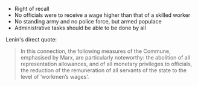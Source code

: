 
- Right of recall
- No officials were to receive a wage higher than that of a skilled worker
- No standing army and no police force, but armed populace
- Administrative tasks should be able to be done by all

Lenin's direct quote:
> In this connection, the following measures of the Commune, emphasised by Marx, are particularly noteworthy: the abolition of all representation allowances, and of all monetary privileges to officials, the reduction of the remuneration of all servants of the state to the level of ‘workmen’s wages’.
